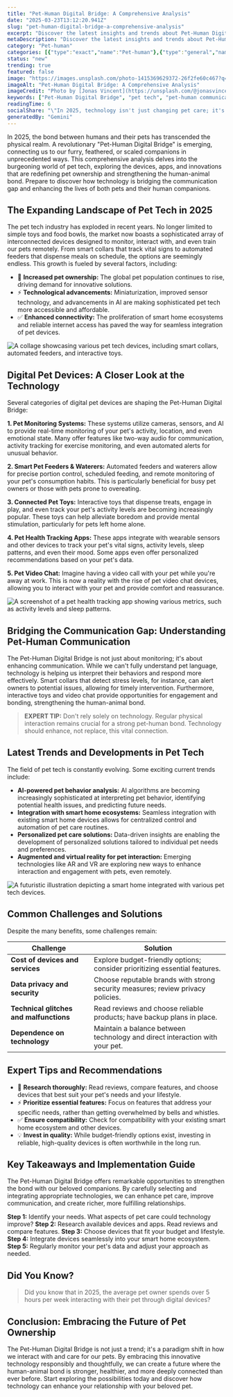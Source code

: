 ```yaml
---
title: "Pet-Human Digital Bridge: A Comprehensive Analysis"
date: "2025-03-23T13:12:20.941Z"
slug: "pet-human-digital-bridge-a-comprehensive-analysis"
excerpt: "Discover the latest insights and trends about Pet-Human Digital Bridge. This comprehensive guide covers everything you need to know about Pet-Human Digital Bridge in 2025."
metaDescription: "Discover the latest insights and trends about Pet-Human Digital Bridge. This comprehensive guide covers everything you need to know about Pet-Human Digital..."
category: "Pet-human"
categories: [{"type":"exact","name":"Pet-human"},{"type":"general","name":"Technology"},{"type":"medium","name":"IoT Devices"},{"type":"specific","name":"Wearable Sensors"},{"type":"niche","name":"Biometric Monitoring"}]
status: "new"
trending: true
featured: false
image: "https://images.unsplash.com/photo-1415369629372-26f2fe60c467?q=85&w=1200&fit=max&fm=webp&auto=compress"
imageAlt: "Pet-Human Digital Bridge: A Comprehensive Analysis"
imageCredit: "Photo by [Jonas Vincent](https://unsplash.com/@jonasvincentbe) on Unsplash"
keywords: ["Pet-Human Digital Bridge", "pet tech", "pet-human communication", "digital pet devices", "smart pet gadgets", "best pet monitoring systems", "pet health tracking apps", "remote pet feeder", "connected pet toys", "pet video chat"]
readingTime: 6
socialShare: "\"In 2025, technology isn't just changing pet care; it's deepening the human-animal bond in profound ways.  Are you ready to bridge the gap?\""
generatedBy: "Gemini"
---
```




In 2025, the bond between humans and their pets has transcended the physical realm.  A revolutionary "Pet-Human Digital Bridge" is emerging, connecting us to our furry, feathered, or scaled companions in unprecedented ways.  This comprehensive analysis delves into the burgeoning world of pet tech, exploring the devices, apps, and innovations that are redefining pet ownership and strengthening the human-animal bond.  Prepare to discover how technology is bridging the communication gap and enhancing the lives of both pets and their human companions.

## The Expanding Landscape of Pet Tech in 2025

The pet tech industry has exploded in recent years.  No longer limited to simple toys and food bowls, the market now boasts a sophisticated array of interconnected devices designed to monitor, interact with, and even train our pets remotely.  From smart collars that track vital signs to automated feeders that dispense meals on schedule, the options are seemingly endless. This growth is fueled by several factors, including:

* 🔑 **Increased pet ownership:**  The global pet population continues to rise, driving demand for innovative solutions.
* ⚡ **Technological advancements:**  Miniaturization, improved sensor technology, and advancements in AI are making sophisticated pet tech more accessible and affordable.
* ✅ **Enhanced connectivity:**  The proliferation of smart home ecosystems and reliable internet access has paved the way for seamless integration of pet devices.

![A collage showcasing various pet tech devices, including smart collars, automated feeders, and interactive toys.](https://images.unsplash.com/photo-1451187580459-43490279c0fa?q=85&w=1200&fit=max&fm=webp&auto=compress)

## Digital Pet Devices: A Closer Look at the Technology

Several categories of digital pet devices are shaping the Pet-Human Digital Bridge:

**1. Pet Monitoring Systems:**  These systems utilize cameras, sensors, and AI to provide real-time monitoring of your pet's activity, location, and even emotional state.  Many offer features like two-way audio for communication, activity tracking for exercise monitoring, and even automated alerts for unusual behavior.

**2. Smart Pet Feeders & Waterers:**  Automated feeders and waterers allow for precise portion control, scheduled feeding, and remote monitoring of your pet's consumption habits. This is particularly beneficial for busy pet owners or those with pets prone to overeating.

**3. Connected Pet Toys:**  Interactive toys that dispense treats, engage in play, and even track your pet's activity levels are becoming increasingly popular. These toys can help alleviate boredom and provide mental stimulation, particularly for pets left home alone.

**4. Pet Health Tracking Apps:**  These apps integrate with wearable sensors and other devices to track your pet's vital signs, activity levels, sleep patterns, and even their mood.  Some apps even offer personalized recommendations based on your pet's data.

**5. Pet Video Chat:**  Imagine having a video call with your pet while you're away at work.  This is now a reality with the rise of pet video chat devices, allowing you to interact with your pet and provide comfort and reassurance.

![A screenshot of a pet health tracking app showing various metrics, such as activity levels and sleep patterns.](https://images.unsplash.com/photo-1484417894907-623942c8ee29?q=85&w=1200&fit=max&fm=webp&auto=compress)

##  Bridging the Communication Gap:  Understanding Pet-Human Communication

The Pet-Human Digital Bridge is not just about monitoring; it's about enhancing communication.  While we can't fully understand pet language, technology is helping us interpret their behaviors and respond more effectively.  Smart collars that detect stress levels, for instance, can alert owners to potential issues, allowing for timely intervention.  Furthermore, interactive toys and video chat provide opportunities for engagement and bonding, strengthening the human-animal bond.

> **EXPERT TIP:**  Don't rely solely on technology.  Regular physical interaction remains crucial for a strong pet-human bond.  Technology should enhance, not replace, this vital connection.

##  Latest Trends and Developments in Pet Tech

The field of pet tech is constantly evolving.  Some exciting current trends include:

* **AI-powered pet behavior analysis:**  AI algorithms are becoming increasingly sophisticated at interpreting pet behavior, identifying potential health issues, and predicting future needs.
* **Integration with smart home ecosystems:**  Seamless integration with existing smart home devices allows for centralized control and automation of pet care routines.
* **Personalized pet care solutions:**  Data-driven insights are enabling the development of personalized solutions tailored to individual pet needs and preferences.
* **Augmented and virtual reality for pet interaction:**  Emerging technologies like AR and VR are exploring new ways to enhance interaction and engagement with pets, even remotely.

![A futuristic illustration depicting a smart home integrated with various pet tech devices.](https://images.unsplash.com/photo-1517976487492-5750f3195933?q=85&w=1200&fit=max&fm=webp&auto=compress)

## Common Challenges and Solutions

Despite the many benefits, some challenges remain:

| Challenge                     | Solution                                                                        |
|------------------------------|---------------------------------------------------------------------------------|
| **Cost of devices and services** | Explore budget-friendly options; consider prioritizing essential features.       |
| **Data privacy and security** | Choose reputable brands with strong security measures; review privacy policies. |
| **Technical glitches and malfunctions** | Read reviews and choose reliable products; have backup plans in place.           |
| **Dependence on technology**   | Maintain a balance between technology and direct interaction with your pet.       |

## Expert Tips and Recommendations

* 🔑 **Research thoroughly:**  Read reviews, compare features, and choose devices that best suit your pet's needs and your lifestyle.
* ⚡ **Prioritize essential features:**  Focus on features that address your specific needs, rather than getting overwhelmed by bells and whistles.
* ✅ **Ensure compatibility:**  Check for compatibility with your existing smart home ecosystem and other devices.
* 💡 **Invest in quality:**  While budget-friendly options exist, investing in reliable, high-quality devices is often worthwhile in the long run.

## Key Takeaways and Implementation Guide

The Pet-Human Digital Bridge offers remarkable opportunities to strengthen the bond with our beloved companions.  By carefully selecting and integrating appropriate technologies, we can enhance pet care, improve communication, and create richer, more fulfilling relationships.

**Step 1:** Identify your needs. What aspects of pet care could technology improve?
**Step 2:** Research available devices and apps. Read reviews and compare features.
**Step 3:** Choose devices that fit your budget and lifestyle.
**Step 4:** Integrate devices seamlessly into your smart home ecosystem.
**Step 5:** Regularly monitor your pet's data and adjust your approach as needed.

## Did You Know?

> Did you know that in 2025, the average pet owner spends over 5 hours per week interacting with their pet through digital devices?



## Conclusion:  Embracing the Future of Pet Ownership

The Pet-Human Digital Bridge is not just a trend; it's a paradigm shift in how we interact with and care for our pets.  By embracing this innovative technology responsibly and thoughtfully, we can create a future where the human-animal bond is stronger, healthier, and more deeply connected than ever before.  Start exploring the possibilities today and discover how technology can enhance your relationship with your beloved pet.

